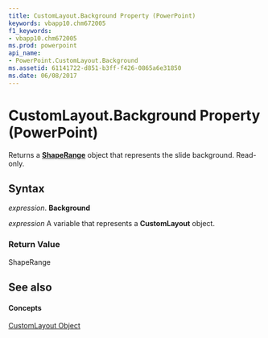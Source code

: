 ```yaml
---
title: CustomLayout.Background Property (PowerPoint)
keywords: vbapp10.chm672005
f1_keywords:
- vbapp10.chm672005
ms.prod: powerpoint
api_name:
- PowerPoint.CustomLayout.Background
ms.assetid: 61141722-d851-b3ff-f426-0865a6e31850
ms.date: 06/08/2017
---
```



# CustomLayout.Background Property (PowerPoint)

Returns a  **[ShapeRange](shaperange-object-powerpoint.md)** object that represents the slide background. Read-only.


## Syntax

 _expression_. **Background**

 _expression_ A variable that represents a **CustomLayout** object.


### Return Value

ShapeRange


## See also


#### Concepts


[CustomLayout Object](customlayout-object-powerpoint.md)

